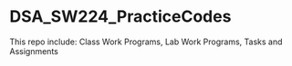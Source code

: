 # DSA_SW224_PracticeCodes    

This repo include:
Class Work Programs,
Lab Work Programs,
Tasks and Assignments
